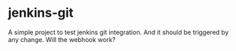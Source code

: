 # jenkins-git

A simple project to test jenkins git integration.
And it should be triggered by any change.
Will the webhook work?

